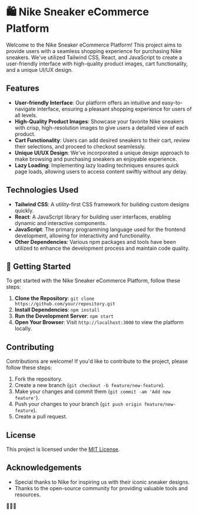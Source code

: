 # 🛍️ Nike Sneaker eCommerce Platform

Welcome to the Nike Sneaker eCommerce Platform! This project aims to provide users with a seamless shopping experience for purchasing Nike sneakers. We've utilized Tailwind CSS, React, and JavaScript to create a user-friendly interface with high-quality product images, cart functionality, and a unique UI/UX design.

## Features

- **User-friendly Interface**: Our platform offers an intuitive and easy-to-navigate interface, ensuring a pleasant shopping experience for users of all levels.
- **High-Quality Product Images**: Showcase your favorite Nike sneakers with crisp, high-resolution images to give users a detailed view of each product.
- **Cart Functionality**: Users can add desired sneakers to their cart, review their selections, and proceed to checkout seamlessly.
- **Unique UI/UX Design**: We've incorporated a unique design approach to make browsing and purchasing sneakers an enjoyable experience.
- **Lazy Loading**: Implementing lazy loading techniques ensures quick page loads, allowing users to access content swiftly without any delay.

## Technologies Used

- **Tailwind CSS**: A utility-first CSS framework for building custom designs quickly.
- **React**: A JavaScript library for building user interfaces, enabling dynamic and interactive components.
- **JavaScript**: The primary programming language used for the frontend development, allowing for interactivity and functionality.
- **Other Dependencies**: Various npm packages and tools have been utilized to enhance the development process and maintain code quality.

## 🚀 Getting Started

To get started with the Nike Sneaker eCommerce Platform, follow these steps:

1. **Clone the Repository**: `git clone https://github.com/your/repository.git`
2. **Install Dependencies**: `npm install`
3. **Run the Development Server**: `npm start`
4. **Open Your Browser**: Visit `http://localhost:3000` to view the platform locally.

## Contributing

Contributions are welcome! If you'd like to contribute to the project, please follow these steps:

1. Fork the repository.
2. Create a new branch (`git checkout -b feature/new-feature`).
3. Make your changes and commit them (`git commit -am 'Add new feature'`).
4. Push your changes to your branch (`git push origin feature/new-feature`).
5. Create a pull request.

## License

This project is licensed under the [MIT License](LICENSE).

## Acknowledgements

- Special thanks to Nike for inspiring us with their iconic sneaker designs.
- Thanks to the open-source community for providing valuable tools and resources.

👟👟👟
